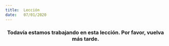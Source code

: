 ```yaml
---
title:  Lección
date:   07/01/2020
---
```


### <center>Todavía estamos trabajando en esta lección. Por favor, vuelva más tarde.</center>